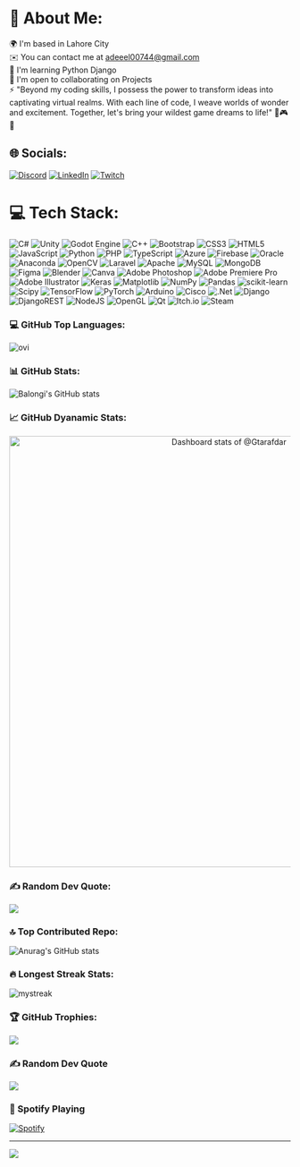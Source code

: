 # 💫 About Me:
🌍 I'm based in Lahore City<br>✉️ You can contact me at adeeel00744@gmail.com<br>🧠 I'm learning Python Django<br>🤝 I'm open to collaborating on Projects<br>⚡ "Beyond my coding skills, I possess the power to transform ideas into captivating virtual realms. With each line of code, I weave worlds of wonder and excitement. Together, let's bring your wildest game dreams to life!" 🚀🎮✨


## 🌐 Socials:
[![Discord](https://img.shields.io/badge/Discord-%237289DA.svg?logo=discord&logoColor=white)](https://discord.gg/https://discord.com/users/Balongi) [![LinkedIn](https://img.shields.io/badge/LinkedIn-%230077B5.svg?logo=linkedin&logoColor=white)](https://linkedin.com/in/https://www.linkedin.com/in/muhammad-adeel-khan-9a8537180/) [![Twitch](https://img.shields.io/badge/Twitch-%239146FF.svg?logo=Twitch&logoColor=white)](https://twitch.tv/https://www.twitch.tv/bvalhalla) 

# 💻 Tech Stack:
![C#](https://img.shields.io/badge/c%23-%23239120.svg?style=for-the-badge&logo=csharp&logoColor=white) ![Unity](https://img.shields.io/badge/unity-%23000000.svg?style=for-the-badge&logo=unity&logoColor=white) ![Godot Engine](https://img.shields.io/badge/GODOT-%23FFFFFF.svg?style=for-the-badge&logo=godot-engine) ![C++](https://img.shields.io/badge/c++-%2300599C.svg?style=for-the-badge&logo=c%2B%2B&logoColor=white) ![Bootstrap](https://img.shields.io/badge/bootstrap-%238511FA.svg?style=for-the-badge&logo=bootstrap&logoColor=white) ![CSS3](https://img.shields.io/badge/css3-%231572B6.svg?style=for-the-badge&logo=css3&logoColor=white) ![HTML5](https://img.shields.io/badge/html5-%23E34F26.svg?style=for-the-badge&logo=html5&logoColor=white) ![JavaScript](https://img.shields.io/badge/javascript-%23323330.svg?style=for-the-badge&logo=javascript&logoColor=%23F7DF1E) ![Python](https://img.shields.io/badge/python-3670A0?style=for-the-badge&logo=python&logoColor=ffdd54) ![PHP](https://img.shields.io/badge/php-%23777BB4.svg?style=for-the-badge&logo=php&logoColor=white) ![TypeScript](https://img.shields.io/badge/typescript-%23007ACC.svg?style=for-the-badge&logo=typescript&logoColor=white) ![Azure](https://img.shields.io/badge/azure-%230072C6.svg?style=for-the-badge&logo=microsoftazure&logoColor=white) ![Firebase](https://img.shields.io/badge/firebase-%23039BE5.svg?style=for-the-badge&logo=firebase) ![Oracle](https://img.shields.io/badge/Oracle-F80000?style=for-the-badge&logo=oracle&logoColor=white) ![Anaconda](https://img.shields.io/badge/Anaconda-%2344A833.svg?style=for-the-badge&logo=anaconda&logoColor=white) ![OpenCV](https://img.shields.io/badge/opencv-%23white.svg?style=for-the-badge&logo=opencv&logoColor=white) ![Laravel](https://img.shields.io/badge/laravel-%23FF2D20.svg?style=for-the-badge&logo=laravel&logoColor=white) ![Apache](https://img.shields.io/badge/apache-%23D42029.svg?style=for-the-badge&logo=apache&logoColor=white) ![MySQL](https://img.shields.io/badge/mysql-%2300000f.svg?style=for-the-badge&logo=mysql&logoColor=white) ![MongoDB](https://img.shields.io/badge/MongoDB-%234ea94b.svg?style=for-the-badge&logo=mongodb&logoColor=white) ![Figma](https://img.shields.io/badge/figma-%23F24E1E.svg?style=for-the-badge&logo=figma&logoColor=white) ![Blender](https://img.shields.io/badge/blender-%23F5792A.svg?style=for-the-badge&logo=blender&logoColor=white) ![Canva](https://img.shields.io/badge/Canva-%2300C4CC.svg?style=for-the-badge&logo=Canva&logoColor=white) ![Adobe Photoshop](https://img.shields.io/badge/adobe%20photoshop-%2331A8FF.svg?style=for-the-badge&logo=adobe%20photoshop&logoColor=white) ![Adobe Premiere Pro](https://img.shields.io/badge/Adobe%20Premiere%20Pro-9999FF.svg?style=for-the-badge&logo=Adobe%20Premiere%20Pro&logoColor=white) ![Adobe Illustrator](https://img.shields.io/badge/adobe%20illustrator-%23FF9A00.svg?style=for-the-badge&logo=adobe%20illustrator&logoColor=white) ![Keras](https://img.shields.io/badge/Keras-%23D00000.svg?style=for-the-badge&logo=Keras&logoColor=white) ![Matplotlib](https://img.shields.io/badge/Matplotlib-%23ffffff.svg?style=for-the-badge&logo=Matplotlib&logoColor=black) ![NumPy](https://img.shields.io/badge/numpy-%23013243.svg?style=for-the-badge&logo=numpy&logoColor=white) ![Pandas](https://img.shields.io/badge/pandas-%23150458.svg?style=for-the-badge&logo=pandas&logoColor=white) ![scikit-learn](https://img.shields.io/badge/scikit--learn-%23F7931E.svg?style=for-the-badge&logo=scikit-learn&logoColor=white) ![Scipy](https://img.shields.io/badge/SciPy-%230C55A5.svg?style=for-the-badge&logo=scipy&logoColor=%white) ![TensorFlow](https://img.shields.io/badge/TensorFlow-%23FF6F00.svg?style=for-the-badge&logo=TensorFlow&logoColor=white) ![PyTorch](https://img.shields.io/badge/PyTorch-%23EE4C2C.svg?style=for-the-badge&logo=PyTorch&logoColor=white) ![Arduino](https://img.shields.io/badge/-Arduino-00979D?style=for-the-badge&logo=Arduino&logoColor=white) ![Cisco](https://img.shields.io/badge/cisco-%23049fd9.svg?style=for-the-badge&logo=cisco&logoColor=black) ![.Net](https://img.shields.io/badge/.NET-5C2D91?style=for-the-badge&logo=.net&logoColor=white) ![Django](https://img.shields.io/badge/django-%23092E20.svg?style=for-the-badge&logo=django&logoColor=white) ![DjangoREST](https://img.shields.io/badge/DJANGO-REST-ff1709?style=for-the-badge&logo=django&logoColor=white&color=ff1709&labelColor=gray) ![NodeJS](https://img.shields.io/badge/node.js-6DA55F?style=for-the-badge&logo=node.js&logoColor=white) ![OpenGL](https://img.shields.io/badge/OpenGL-%23FFFFFF.svg?style=for-the-badge&logo=opengl) ![Qt](https://img.shields.io/badge/Qt-%23217346.svg?style=for-the-badge&logo=Qt&logoColor=white) ![Itch.io](https://img.shields.io/badge/Itch-%23FF0B34.svg?style=for-the-badge&logo=Itch.io&logoColor=white) ![Steam](https://img.shields.io/badge/steam-%23000000.svg?style=for-the-badge&logo=steam&logoColor=white)

### 💻 GitHub Top Languages:
<img src="https://github-readme-stats.vercel.app/api/top-langs?username=Balongi393&show_icons=true&locale=en&layout=compact&theme=chartreuse-dark" alt="ovi" />

### 📊 GitHub Stats:
![Balongi's GitHub stats](https://github-readme-stats.vercel.app/api?username=Balongi393&theme=dark&show_icons=true)

### 📈 GitHub Dyanamic Stats:
<a href="https://next.ossinsight.io/widgets/official/compose-user-dashboard-stats?user_id=62468041" target="_blank" style="display: block" align="center">
  <picture>
    <source media="(prefers-color-scheme: dark)" srcset="https://next.ossinsight.io/widgets/official/compose-user-dashboard-stats/thumbnail.png?user_id=62468041&image_size=auto&color_scheme=dark" width="771" height="auto">
    <img alt="Dashboard stats of @Gtarafdar" src="https://next.ossinsight.io/widgets/official/compose-user-dashboard-stats/thumbnail.png?user_id=62468041&image_size=auto&color_scheme=light" width="771" height="auto">
  </picture>
</a>

### ✍️ Random Dev Quote:
![](https://quotes-github-readme.vercel.app/api?type=horizontal&theme=radical)

### 🔝 Top Contributed Repo:
![Anurag's GitHub stats](https://github-readme-stats.vercel.app/api?username=Balongi393&theme=dark&show_icons=true)

### 🔥 Longest Streak Stats:
<img src="https://github-readme-streak-stats.herokuapp.com/?user=madushadhanushka&theme=tokyonight" alt="mystreak"/>

### 🏆 GitHub Trophies:
<img src="https://github-profile-trophy.vercel.app/?username=Balongi393&theme=juicyfresh&no-bg=true" />

### ✍️ Random Dev Quote
![](https://quotes-github-readme.vercel.app/api?type=horizontal&theme=radical)

### 🎵 Spotify Playing
[![Spotify](https://novatorem.bgstatic.vercel.app/api/spotify)](https://open.spotify.com/track/4jkXawep434f2T2Zt7Gzm5)

---
<a href="https://visitcount.itsvg.in">
  <img src="https://visitcount.itsvg.in/api?id=Balongi393&label=Profile%20Views&color=1&icon=0&pretty=true" />
</a>
